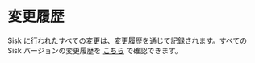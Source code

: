 # 変更履歴

Sisk に行われたすべての変更は、変更履歴を通じて記録されます。すべての Sisk バージョンの変更履歴を [こちら](https://github.com/sisk-http/archive/tree/master/changelogs) で確認できます。